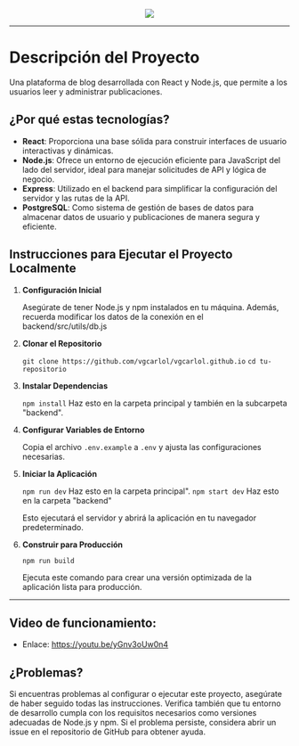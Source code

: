 <p align="center">
  <img src="https://panel.vallague.com/assets/uploads/user5b384ce32d8cdef02bc3a139d4cac0a22bb029e8/b8cbc3194c8ea2a73160a4ee14ab5ae3.png"/>
</p>

---

# Descripción del Proyecto

Una plataforma de blog desarrollada con React y Node.js, que permite a los usuarios leer y administrar publicaciones.

## ¿Por qué estas tecnologías?

- **React**: Proporciona una base sólida para construir interfaces de usuario interactivas y dinámicas.
- **Node.js**: Ofrece un entorno de ejecución eficiente para JavaScript del lado del servidor, ideal para manejar solicitudes de API y lógica de negocio.
- **Express**: Utilizado en el backend para simplificar la configuración del servidor y las rutas de la API.
- **PostgreSQL**: Como sistema de gestión de bases de datos para almacenar datos de usuario y publicaciones de manera segura y eficiente.

## Instrucciones para Ejecutar el Proyecto Localmente

1. **Configuración Inicial**

    Asegúrate de tener Node.js y npm instalados en tu máquina. Además, recuerda modificar los datos de la conexión en el backend/src/utils/db.js

2. **Clonar el Repositorio**

    `git clone https://github.com/vgcarlol/vgcarlol.github.io`
    `cd tu-repositorio`

3. **Instalar Dependencias**

    `npm install`
    Haz esto en la carpeta principal y también en la subcarpeta "backend".

4. **Configurar Variables de Entorno**

    Copia el archivo `.env.example` a `.env` y ajusta las configuraciones necesarias.

5. **Iniciar la Aplicación**

    `npm run dev`
    Haz esto en la carpeta principal".
    `npm start dev` 
    Haz esto en la carpeta "backend"

    Esto ejecutará el servidor y abrirá la aplicación en tu navegador predeterminado.

6. **Construir para Producción**

    `npm run build`

    Ejecuta este comando para crear una versión optimizada de la aplicación lista para producción.

---

## Video de funcionamiento:

- Enlace: https://youtu.be/yGnv3oUw0n4


## ¿Problemas?

Si encuentras problemas al configurar o ejecutar este proyecto, asegúrate de haber seguido todas las instrucciones. Verifica también que tu entorno de desarrollo cumpla con los requisitos necesarios como versiones adecuadas de Node.js y npm. Si el problema persiste, considera abrir un issue en el repositorio de GitHub para obtener ayuda.
